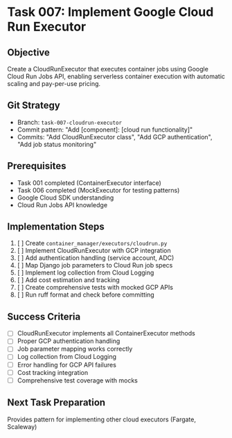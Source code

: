 # Task 007: Implement Google Cloud Run Executor

## Objective
Create a CloudRunExecutor that executes container jobs using Google Cloud Run Jobs API, enabling serverless container execution with automatic scaling and pay-per-use pricing.

## Git Strategy  
- Branch: `task-007-cloudrun-executor`
- Commit pattern: "Add [component]: [cloud run functionality]"
- Commits: "Add CloudRunExecutor class", "Add GCP authentication", "Add job status monitoring"

## Prerequisites
- Task 001 completed (ContainerExecutor interface)
- Task 006 completed (MockExecutor for testing patterns)
- Google Cloud SDK understanding
- Cloud Run Jobs API knowledge

## Implementation Steps

1. [ ] Create `container_manager/executors/cloudrun.py`
2. [ ] Implement CloudRunExecutor with GCP integration
3. [ ] Add authentication handling (service account, ADC)
4. [ ] Map Django job parameters to Cloud Run job specs
5. [ ] Implement log collection from Cloud Logging
6. [ ] Add cost estimation and tracking
7. [ ] Create comprehensive tests with mocked GCP APIs
8. [ ] Run ruff format and check before committing

## Success Criteria
- [ ] CloudRunExecutor implements all ContainerExecutor methods
- [ ] Proper GCP authentication handling
- [ ] Job parameter mapping works correctly
- [ ] Log collection from Cloud Logging
- [ ] Error handling for GCP API failures
- [ ] Cost tracking integration
- [ ] Comprehensive test coverage with mocks

## Next Task Preparation
Provides pattern for implementing other cloud executors (Fargate, Scaleway)